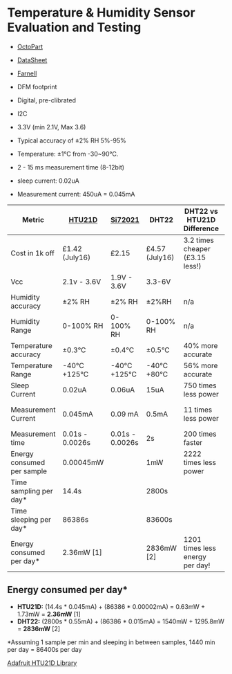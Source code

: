 # Temperature & Humidity Sensor Evaluation and Testing

- [OctoPart](https://octopart.com/htu21d-measurement+specialties-30374934)
- [DataSheet](http://datasheet.octopart.com/HTU21D-Measurement-Specialites-datasheet-22149496.pdf)
- [Farnell](http://uk.farnell.com/measurement-specialties/htu21d/humidity-digital-3-rh-dfn-6/dp/2393536?CMP=GRHB-OCTOPART)

- DFM footprint
- Digital, pre-clibrated
- I2C
- 3.3V (min 2.1V, Max 3.6)
- Typical accuracy of ±2% RH 5%-95%
- Temperature:  ±1°C from -30~90°C.
- 2 - 15 ms measurement time (8-12bit)
- sleep current: 0.02uA
- Measurement current: 450uA = 0.045mA


| Metric              | [HTU21D](https://octopart.com/htu21d-measurement+specialties-30374934)             |[Si72021](https://octopart.com/si7021-a20-im-silicon+labs-52675246)| DHT22          | DHT22 vs HTU21D Difference| [BME280](https://octopart.com/bme280-bosch-52931981) |
| ------------- | -------------            |------------- | ------------- | ------------- | ------------- |
| Cost in 1k off      | £1.42 (July16)     |£2.15|  £4.57 (July16)    | 3.2 times cheaper (£3.15 less!) | £3.07 |
| Vcc                 | 2.1v - 3.6V        | 1.9V - 3.6V | 3.3-6V | | 1.71 V - 3.6V |
| Humidity accuracy   | ±2% RH             | ±2% RH |  ±2%RH         | n/a | ±3%RH |
| Humidity Range      | 0-100% RH          | 0-100% RH |  0-100% RH     | n/a|  0-100% RH  |
| Temperature accuracy | ±0.3°C            | ±0.4°C|  ±0.5°C        | 40% more accurate | ±0.5 - ±1.0 |
| Temperature Range   | -40°C +125°C       |  -40°C +125°C  |  -40°C +80°C   | 56% more accurate | -40°C +80°C  |
| Sleep Current       | 0.02uA             | 0.06uA |  15uA          | 750 times less power | 0.1uA - 0.3uA |
| Measurement Current | 0.045mA            | 0.09 mA |  0.5mA         | 11 times less power | 0.714mA - 0.350mA |
| Measurement time    | 0.01s - 0.0026s    | 0.01s - 0.0026s |  2s            | 200 times faster | 0.013s |
| Energy consumed per sample | 0.00045mW   ||  1mW           | 2222 times less power | |
| Time sampling per day* |  14.4s          ||  2800s         | | |
| Time sleeping per day* | 86386s          ||  83600s        | | |
| Energy consumed per day* | 2.36mW [1]    ||  2836mW [2]    | 1201 times less energy per day!  | |


## Energy consumed per day*

- **HTU21D:** (14.4s * 0.045mA) + (86386 * 0.00002mA) = 0.63mW + 1.73mW = **2.36mW** [1]
- **DHT22:**  (2800s * 0.55mA) + (86386 * 0.015mA) = 1540mW + 1295.8mW = **2836mW**  [2]

\*Assuming 1 sample per min and sleeping in between samples, 1440 min per day = 86400s per day

[Adafruit HTU21D Library](https://github.com/adafruit/Adafruit_HTU21DF_Library)
